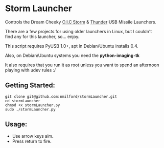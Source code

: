 # Storm Launcher

Controls the Dream Cheeky [O.I.C Storm](http://www.dreamcheeky.com/storm-oic-missile-launcher) & [Thunder](http://www.dreamcheeky.com/thunder-missile-launcher) USB Missile Launchers.  

There are a few projects for using older launchers in Linux, but I couldn't find any for this launcher, so... enjoy.

This script requires PyUSB 1.0+, apt in Debian/Ubuntu installs 0.4.

Also, on Debian\Ubuntu systems you need the __python-imaging-tk__
    
It also requires that you run it as root unless you want to spend an afternoon playing with udev rules :/

## Getting Started:

    git clone git@github.com:nmilford/stormLauncher.git
    cd stormLauncher
    chmod +x stormLauncher.py
    sudo ./stormLauncher.py

## Usage:

* Use arrow keys aim.
* Press return to fire.
